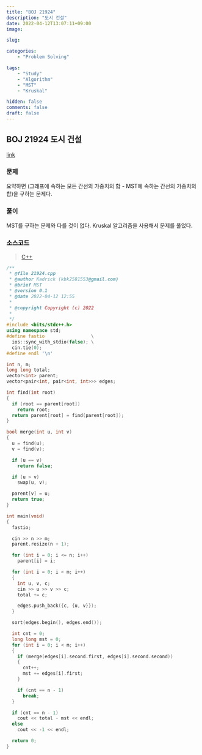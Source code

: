 ```yaml
---
title: "BOJ 21924"
description: "도시 건설"
date: 2022-04-12T13:07:11+09:00
image:

slug: 

categories:
    - "Problem Solving"

tags:
    - "Study"
    - "Algorithm"
    - "MST" 
    - "Kruskal"

hidden: false
comments: false
draft: false
---
```


## BOJ 21924 도시 건설

[link](https://boj.kr/21924)

### 문제

요약하면 (그래프에 속하는 모든 간선의 가중치의 합 - MST에 속하는 간선의 가중치의 합)을 구하는 문제다.

### 풀이

MST를 구하는 문제와 다를 것이 없다.
Kruskal 알고리즘을 사용해서 문제를 풀었다.

### 소스코드

> [C++](https://github.com/Kadrick/PS/blob/main/BOJ/21924.cpp)

```cpp
/**
 * @file 21924.cpp
 * @author Kadrick (kbk2581553@gmail.com)
 * @brief MST
 * @version 0.1
 * @date 2022-04-12 12:55
 *
 * @copyright Copyright (c) 2022
 *
 */
#include <bits/stdc++.h>
using namespace std;
#define fastio                 \
  ios::sync_with_stdio(false); \
  cin.tie(0);
#define endl '\n'

int n, m;
long long total;
vector<int> parent;
vector<pair<int, pair<int, int>>> edges;

int find(int root)
{
  if (root == parent[root])
    return root;
  return parent[root] = find(parent[root]);
}

bool merge(int u, int v)
{
  u = find(u);
  v = find(v);

  if (u == v)
    return false;

  if (u > v)
    swap(u, v);

  parent[v] = u;
  return true;
}

int main(void)
{
  fastio;

  cin >> n >> m;
  parent.resize(n + 1);

  for (int i = 0; i <= n; i++)
    parent[i] = i;

  for (int i = 0; i < m; i++)
  {
    int u, v, c;
    cin >> u >> v >> c;
    total += c;

    edges.push_back({c, {u, v}});
  }

  sort(edges.begin(), edges.end());

  int cnt = 0;
  long long mst = 0;
  for (int i = 0; i < m; i++)
  {
    if (merge(edges[i].second.first, edges[i].second.second))
    {
      cnt++;
      mst += edges[i].first;
    }

    if (cnt == n - 1)
      break;
  }

  if (cnt == n - 1)
    cout << total - mst << endl;
  else
    cout << -1 << endl;

  return 0;
}
```
